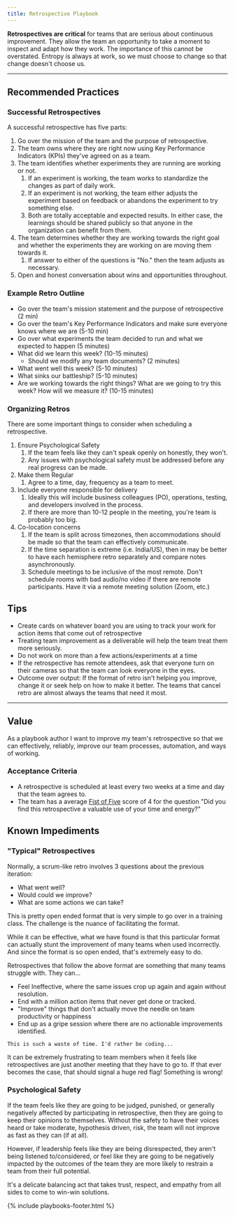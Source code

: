 ```yaml
---
title: Retrospective Playbook
---
```


**Retrospectives are critical** for teams that are serious about continuous
improvement. They allow the team an opportunity to take a moment to inspect and
adapt how they work. The importance of this cannot be overstated. Entropy is
always at work, so we must choose to change so that change doesn't choose us.

---

## Recommended Practices

### Successful Retrospectives

A successful retrospective has five parts:

1. Go over the mission of the team and the purpose of retrospective.
2. The team owns where they are right now using Key Performance Indicators
   (KPIs) they've agreed on as a team.
3. The team identifies whether experiments they are running are working or not.
   1. If an experiment is working, the team works to standardize the changes as
      part of daily work.
   2. If an experiment is not working, the team either adjusts the experiment
      based on feedback or abandons the experiment to try something else.
   3. Both are totally acceptable and expected results. In either case, the
      learnings should be shared publicly so that anyone in the organization can
      benefit from them.
4. The team determines whether they are working towards the right goal and
   whether the experiments they are working on are moving them towards it.
   1. If answer to either of the questions is "No." then the team adjusts as necessary.
5. Open and honest conversation about wins and opportunities throughout.

### Example Retro Outline

- Go over the team's mission statement and the purpose of retrospective (2 min)
- Go over the team's Key Performance Indicators and make sure everyone knows
  where we are (5-10 min)
- Go over what experiments the team decided to run and what we expected to
  happen (5 minutes)
- What did we learn this week? (10-15 minutes)
  - Should we modify any team documents? (2 minutes)
- What went well this week? (5-10 minutes)
- What sinks our battleship? (5-10 minutes)
- Are we working towards the right things? What are we going to try this week?
  How will we measure it? (10-15 minutes)

### Organizing Retros

There are some important things to consider when scheduling a retrospective.

1. Ensure Psychological Safety
   1. If the team feels like they can't speak openly on honestly, they won't.
   2. Any issues with psychological safety must be addressed before any real
      progress can be made.
2. Make them Regular
   1. Agree to a time, day, frequency as a team to meet.
3. Include everyone responsible for delivery
   1. Ideally this will include business colleagues (PO), operations, testing,
      and developers involved in the process.
   2. If there are more than 10-12 people in the meeting, you're team is
      probably too big.
4. Co-location concerns
   1. If the team is split across timezones, then accommodations
      should be made so that the team can effectively communicate.
   2. If the time separation is extreme (i.e. India/US), then in may be better
      to have each hemisphere retro separately and compare notes
      asynchronously.
   3. Schedule meetings to be inclusive of the most remote. Don't schedule rooms
      with bad audio/no video if there are remote participants. Have it via a
      remote meeting solution (Zoom, etc.)

## Tips

- Create cards on whatever board you are using to track your work for action
  items that come out of retrospective
- Treating team improvement as a deliverable will help the team treat them
  more seriously.
- Do not work on more than a few actions/experiments at a time
- If the retrospective has remote attendees, ask that everyone turn on their
  cameras so that the team can look everyone in the eyes.
- Outcome over output: If the format of retro isn't helping you improve, change
  it or seek help on how to make it better. The teams that cancel retro are
  almost always the teams that need it most.

---

## Value

As a playbook author I want to improve my team's retrospective so that we can
effectively, reliably, improve our team processes, automation, and ways of working.

### Acceptance Criteria

- A retrospective is scheduled at least every two weeks at a time and day that
  the team agrees to.
- The team has a average [Fist of Five](./fist-of-five.html) score of 4 for the
  question "Did you find this retrospective a valuable use of your time and
  energy?"

## Known Impediments

### "Typical" Retrospectives

Normally, a scrum-like retro involves 3 questions about the previous iteration:

- What went well?
- Would could we improve?
- What are some actions we can take?

This is pretty open ended format that is very simple to go over in a training
class. The challenge is the nuance of facilitating the format.

While it can be effective, what we have found is that this particular format can
actually stunt the improvement of many teams when used incorrectly. And since
the format is so open ended, that's extremely easy to do.

Retrospectives that follow the above format are something that many teams
struggle with. They can...

- Feel Ineffective, where the same issues crop up again and again without resolution.
- End with a million action items that never get done or tracked.
- "Improve" things that don't actually move the needle on team productivity or happiness
- End up as a gripe session where there are no actionable improvements identified.

`This is such a waste of time. I'd rather be coding...`

It can be extremely frustrating to team members when it feels like
retrospectives are just another meeting that they have to go to. If that ever
becomes the case, that should signal a huge red flag! Something is wrong!

### Psychological Safety

If the team feels like they are going to be judged, punished, or generally
negatively affected by participating in retrospective, then they are going to
keep their opinions to themselves. Without the safety to have their voices heard
or take moderate, hypothesis driven, risk, the team will not improve as fast as
they can (if at all).

However, if leadership feels like they are being disrespected, they aren't being
listened to/considered, or feel like they are going to be negatively impacted by
the outcomes of the team they are more likely to restrain a team from their full
potential.

It's a delicate balancing act that takes trust, respect, and empathy from all
sides to come to win-win solutions.

{% include playbooks-footer.html %}
